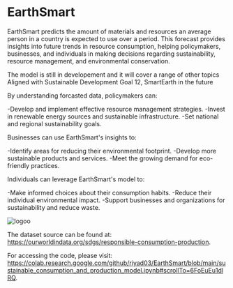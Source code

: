 # EarthSmart
EarthSmart predicts the amount of materials and resources an average person in a country is expected to use over a period. This forecast provides insights into future trends in resource consumption, helping policymakers, businesses, and individuals in making decisions regarding sustainability, resource management, and environmental conservation.

The model is still in developement and it will cover a range of other topics Aligned with Sustainable Development Goal 12, SmartEarth in the future

By understanding forcasted data, policymakers can:

  -Develop and implement effective resource management strategies.
  -Invest in renewable energy sources and sustainable infrastructure.
  -Set national and regional sustainability goals.

Businesses can use EarthSmart's insights to:

  -Identify areas for reducing their environmental footprint.
  -Develop more sustainable products and services.
  -Meet the growing demand for eco-friendly practices.

Individuals can leverage EarthSmart's model to:

  -Make informed choices about their consumption habits.
  -Reduce their individual environmental impact.
  -Support businesses and organizations for sustainability and reduce waste.


![logoo](https://github.com/riyad03/EarthSmart/assets/108437749/400dfa4e-a40d-4426-9cf8-9ad6601a9ff5)


The dataset source can be found at: https://ourworldindata.org/sdgs/responsible-consumption-production.

For accessing the code, please visit: https://colab.research.google.com/github/riyad03/EarthSmart/blob/main/sustainable_consumption_and_production_model.ipynb#scrollTo=6FoEuEu1dlRQ.
